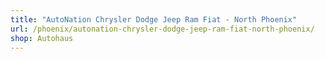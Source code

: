 ```yaml
---
title: "AutoNation Chrysler Dodge Jeep Ram Fiat - North Phoenix"
url: /phoenix/autonation-chrysler-dodge-jeep-ram-fiat-north-phoenix/
shop: Autohaus
---
```

